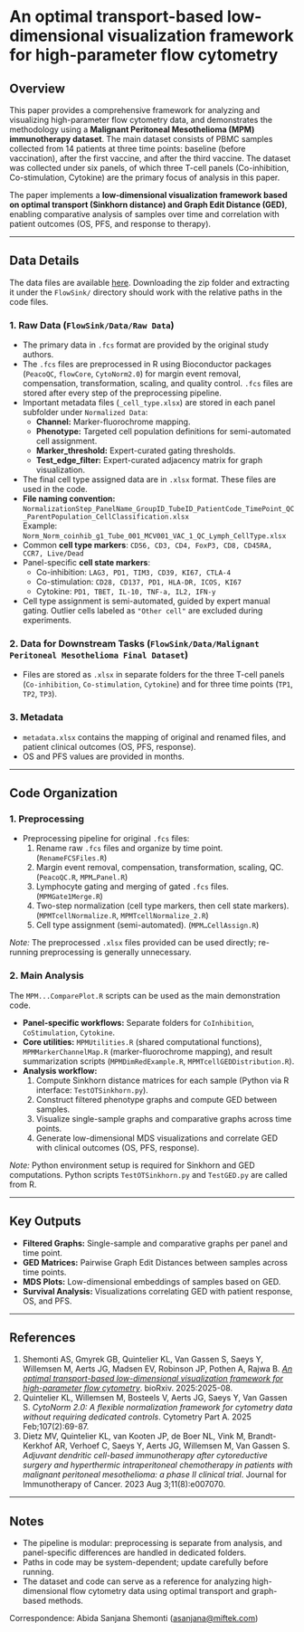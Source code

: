 # An optimal transport-based low-dimensional visualization framework for high-parameter flow cytometry

## Overview
This paper provides a comprehensive framework for analyzing and visualizing high-parameter flow cytometry data, and demonstrates the methodology using a **Malignant Peritoneal Mesothelioma (MPM) immunotherapy dataset**. The main dataset consists of PBMC samples collected from 14 patients at three time points: baseline (before vaccination), after the first vaccine, and after the third vaccine. The dataset was collected under six panels, of which three T-cell panels (Co-inhibition, Co-stimulation, Cytokine) are the primary focus of analysis in this paper.

The paper implements a **low-dimensional visualization framework based on optimal transport (Sinkhorn distance) and Graph Edit Distance (GED)**, enabling comparative analysis of samples over time and correlation with patient outcomes (OS, PFS, and response to therapy).  

---

## Data Details

The data files are available [here](https://drive.google.com/file/d/1YHeYZlL0vsViHzcQzffB1q7HxTgDtr-0/view?usp=sharing). Downloading the zip folder and extracting it under the `FlowSink/` directory should work with the relative paths in the code files.

### 1. Raw Data (`FlowSink/Data/Raw Data`)
- The primary data in `.fcs` format are provided by the original study authors. 
- The `.fcs` files are preprocessed in R using Bioconductor packages (`PeacoQC`, `flowCore`, `CytoNorm2.0`) for margin event removal, compensation, transformation, scaling, and quality control. `.fcs` files are stored after every step of the preprocessing pipeline.
- Important metadata files (`_cell_type.xlsx`) are stored in each panel subfolder under `Normalized Data`:
  - **Channel:** Marker-fluorochrome mapping.
  - **Phenotype:** Targeted cell population definitions for semi-automated cell assignment.
  - **Marker_threshold:** Expert-curated gating thresholds.
  - **Test_edge_filter:** Expert-curated adjacency matrix for graph visualization.
- The final cell type assigned data are in `.xlsx` format. These files are used in the code.
- **File naming convention:**  
  `NormalizationStep_PanelName_GroupID_TubeID_PatientCode_TimePoint_QC_ParentPopulation_CellClassification.xlsx`  
  Example: `Norm_Norm_coinhib_g1_Tube_001_MCV001_VAC_1_QC_Lymph_CellType.xlsx`
- Common **cell type markers**: `CD56, CD3, CD4, FoxP3, CD8, CD45RA, CCR7, Live/Dead`  
- Panel-specific **cell state markers**:
  - Co-inhibition: `LAG3, PD1, TIM3, CD39, KI67, CTLA-4`
  - Co-stimulation: `CD28, CD137, PD1, HLA-DR, ICOS, KI67`
  - Cytokine: `PD1, TBET, IL-10, TNF-a, IL2, IFN-y`
- Cell type assignment is semi-automated, guided by expert manual gating. Outlier cells labeled as `"Other cell"` are excluded during experiments.

### 2. Data for Downstream Tasks (`FlowSink/Data/Malignant Peritoneal Mesothelioma Final Dataset`)
- Files are stored as `.xlsx` in separate folders for the three T-cell panels (`Co-inhibition`, `Co-stimulation`, `Cytokine`) and for three time points (`TP1`, `TP2`, `TP3`).

### 3. Metadata
- `metadata.xlsx` contains the mapping of original and renamed files, and patient clinical outcomes (OS, PFS, response).
- OS and PFS values are provided in months.

---

## Code Organization

### 1. Preprocessing 
- Preprocessing pipeline for original `.fcs` files:
  1. Rename raw `.fcs` files and organize by time point. (`RenameFCSFiles.R`)
  2. Margin event removal, compensation, transformation, scaling, QC. (`PeacoQC.R`, `MPM…Panel.R`)
  3. Lymphocyte gating and merging of gated `.fcs` files. (`MPMGate1Merge.R`)
  4. Two-step normalization (cell type markers, then cell state markers). (`MPMTcellNormalize.R`, `MPMTcellNormalize_2.R`)
  5. Cell type assignment (semi-automated). (`MPM…CellAssign.R`)  

*Note:* The preprocessed `.xlsx` files provided can be used directly; re-running preprocessing is generally unnecessary.

### 2. Main Analysis
The `MPM...ComparePlot.R` scripts can be used as the main demonstration code.

- **Panel-specific workflows:** Separate folders for `CoInhibition`, `CoStimulation`, `Cytokine`.
- **Core utilities:** `MPMUtilities.R` (shared computational functions), `MPMMarkerChannelMap.R` (marker-fluorochrome mapping), and result summarization scripts (`MPMDimRedExample.R`, `MPMTcellGEDDistribution.R`).
- **Analysis workflow:**
  1. Compute Sinkhorn distance matrices for each sample (Python via R interface: `TestOTSinkhorn.py`).
  2. Construct filtered phenotype graphs and compute GED between samples.
  3. Visualize single-sample graphs and comparative graphs across time points.
  4. Generate low-dimensional MDS visualizations and correlate GED with clinical outcomes (OS, PFS, response).

*Note:* Python environment setup is required for Sinkhorn and GED computations. Python scripts `TestOTSinkhorn.py` and `TestGED.py` are called from R.

---

## Key Outputs
- **Filtered Graphs:** Single-sample and comparative graphs per panel and time point.
- **GED Matrices:** Pairwise Graph Edit Distances between samples across time points.
- **MDS Plots:** Low-dimensional embeddings of samples based on GED.
- **Survival Analysis:** Visualizations correlating GED with patient response, OS, and PFS.

---

## References
1. Shemonti AS, Gmyrek GB, Quintelier KL, Van Gassen S, Saeys Y, Willemsen M, Aerts JG, Madsen EV, Robinson JP, Pothen A, Rajwa B. *[An optimal transport-based low-dimensional visualization framework for high-parameter flow cytometry](https://www.biorxiv.org/content/10.1101/2025.08.19.670604v1.full.pdf)*. bioRxiv. 2025:2025-08. 
2. Quintelier KL, Willemsen M, Bosteels V, Aerts JG, Saeys Y, Van Gassen S. *CytoNorm 2.0: A flexible normalization framework for cytometry data without requiring dedicated controls*. Cytometry Part A. 2025 Feb;107(2):69-87.
3. Dietz MV, Quintelier KL, van Kooten JP, de Boer NL, Vink M, Brandt-Kerkhof AR, Verhoef C, Saeys Y, Aerts JG, Willemsen M, Van Gassen S. *Adjuvant dendritic cell-based immunotherapy after cytoreductive surgery and hyperthermic intraperitoneal chemotherapy in patients with malignant peritoneal mesothelioma: a phase II clinical trial*. Journal for Immunotherapy of Cancer. 2023 Aug 3;11(8):e007070.

---

## Notes
- The pipeline is modular: preprocessing is separate from analysis, and panel-specific differences are handled in dedicated folders.
- Paths in code may be system-dependent; update carefully before running.
- The dataset and code can serve as a reference for analyzing high-dimensional flow cytometry data using optimal transport and graph-based methods.

Correspondence: Abida Sanjana Shemonti (asanjana@miftek.com)
